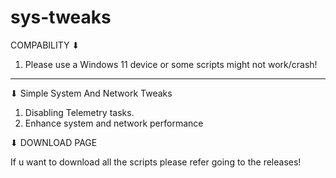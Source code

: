 # sys-tweaks

COMPABILITY ⬇

1. Please use a Windows 11 device or some scripts might not work/crash!

-----------------------------------------------------------------------

⬇ Simple System And Network Tweaks

1. Disabling Telemetry tasks.
2. Enhance system and network performance

⬇ DOWNLOAD PAGE

If u want to download all the scripts please refer going to the releases!
